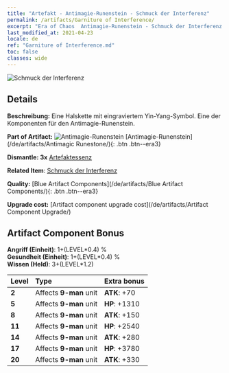 ```yaml
---
title: "Artefakt - Antimagie-Runenstein - Schmuck der Interferenz"
permalink: /artifacts/Garniture of Interference/
excerpt: "Era of Chaos  Antimagie-Runenstein - Schmuck der Interferenz. Eine Halskette mit eingraviertem Yin-Yang-Symbol. Eine der Komponenten für den Antimagie-Runenstein."
last_modified_at: 2021-04-23
locale: de
ref: "Garniture of Interference.md"
toc: false
classes: wide
---
```


 ![Schmuck der Interferenz](/images/t/artifact_40231.png)



## Details

 **Beschreibung:** Eine Halskette mit eingraviertem Yin-Yang-Symbol. Eine der Komponenten für den Antimagie-Runenstein.

 **Part of Artifact:** ![Antimagie-Runenstein](/images/t/icon_artifact_23.png) [Antimagie-Runenstein](/de/artifacts/Antimagic Runestone/){: .btn .btn--era3}

 **Dismantle: 3x** [Artefaktessenz](/ItemsDE/con_905/)

 **Related Item**: [Schmuck der Interferenz](/ItemsDE/art_118/)

 **Quality:** [Blue Artifact Components](/de/artifacts/Blue Artifact Components/){: .btn .btn--era3}

 **Upgrade cost:** [Artifact component upgrade cost](/de/artifacts/Artifact Component Upgrade/)

## Artifact Component Bonus

  **Angriff (Einheit)**: 1+(LEVEL\*0.4) %<br/>**Gesundheit (Einheit)**: 1+(LEVEL\*0.4) %<br/>**Wissen (Held)**: 3+(LEVEL\*1.2)

  |  Level  | Type |    Extra bonus  | 
  |:--------|:-----|:----------------| 
  | **2** | Affects **9-man** unit | **ATK**: +70 | 
  | **5** | Affects **9-man** unit | **HP**: +1310 | 
  | **8** | Affects **9-man** unit | **ATK**: +150 | 
  | **11** | Affects **9-man** unit | **HP**: +2540 | 
  | **14** | Affects **9-man** unit | **ATK**: +280 | 
  | **17** | Affects **9-man** unit | **HP**: +3780 | 
  | **20** | Affects **9-man** unit | **ATK**: +330 | 
